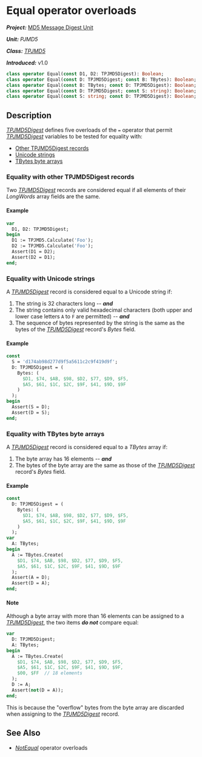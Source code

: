 # Equal operator overloads

***Project:*** [MD5 Message Digest Unit](../API.md)

***Unit:*** _PJMD5_

***Class:*** [_TPJMD5_](./TPJMD5.md)

***Introduced:*** v1.0

```pascal
class operator Equal(const D1, D2: TPJMD5Digest): Boolean;
class operator Equal(const D: TPJMD5Digest; const B: TBytes): Boolean;
class operator Equal(const B: TBytes; const D: TPJMD5Digest): Boolean;
class operator Equal(const D: TPJMD5Digest; const S: string): Boolean;
class operator Equal(const S: string; const D: TPJMD5Digest): Boolean;
```

##  Description

[_TPJMD5Digest_](./TPJMD5Digest.md) defines five overloads of the `=` operator that permit [_TPJMD5Digest_](./TPJMD5Digest.md) variables to be tested for equality with:

* [Other TPJMD5Digest records](#equality-with-other-tpjmd5digest-records)
* [Unicode strings](#equality-with-unicode-strings)
* [TBytes byte arrays](#equality-with-tbytes-byte-arrays)

### Equality with other TPJMD5Digest records

Two [_TPJMD5Digest_](./TPJMD5Digest.md) records are considered equal if all elements of their _LongWords_ array fields are the same.

####  Example

```pascal
var
  D1, D2: TPJMD5Digest;
begin
  D1 := TPJMD5.Calculate('Foo');
  D2 := TPJMD5.Calculate('Foo');
  Assert(D1 = D2);
  Assert(D2 = D1);
end;
```

### Equality with Unicode strings

A [_TPJMD5Digest_](./TPJMD5Digest.md) record is considered equal to a Unicode string if:

1. The string is 32 characters long -- ***and***
2. The string contains only valid hexadecimal characters (both upper and lower case letters `A` to `F` are permitted) -- ***and***
3. The sequence of bytes represented by the string is the same as the bytes of the [_TPJMD5Digest_](./TPJMD5Digest.md) record's _Bytes_ field.

####  Example

```pascal
const
  S = 'd174ab98d277d9f5a5611c2c9f419d9f';
  D: TPJMD5Digest = (
    Bytes: (
      $D1, $74, $AB, $98, $D2, $77, $D9, $F5,
      $A5, $61, $1C, $2C, $9F, $41, $9D, $9F
    )
  );
begin
  Assert(S = D);
  Assert(D = S);
end;
```

### Equality with TBytes byte arrays

A [_TPJMD5Digest_](./TPJMD5Digest.md) record is considered equal to a _TBytes_ array if:

1. The byte array has 16 elements -- ***and***
2. The bytes of the byte array are the same as those of the [_TPJMD5Digest_](./TPJMD5Digest.md) record's _Bytes_ field.

####  Example

```pascal
const
  D: TPJMD5Digest = (
    Bytes: (
      $D1, $74, $AB, $98, $D2, $77, $D9, $F5,
      $A5, $61, $1C, $2C, $9F, $41, $9D, $9F
    )
  );
var
  A: TBytes;
begin
  A := TBytes.Create(
    $D1, $74, $AB, $98, $D2, $77, $D9, $F5,
    $A5, $61, $1C, $2C, $9F, $41, $9D, $9F
  );
  Assert(A = D);
  Assert(D = A);
end;
```

####  Note

Although a byte array with more than 16 elements can be assigned to a [_TPJMD5Digest_](./TPJMD5Digest.md), the two items ***do not*** compare equal:

```pascal
var
  D: TPJMD5Digest;
  A: TBytes;
begin
  A := TBytes.Create(
    $D1, $74, $AB, $98, $D2, $77, $D9, $F5,
    $A5, $61, $1C, $2C, $9F, $41, $9D, $9F,
    $00, $FF  // 18 elements
  );
  D := A;
  Assert(not(D = A));
end;
```

This is because the "overflow" bytes from the byte array are discarded when assigning to the [_TPJMD5Digest_](./TPJMD5Digest.md) record.


##  See Also

* [_NotEqual_](./TPJMD5Digest-NotEqual.md) operator overloads
